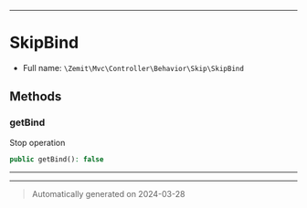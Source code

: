***

# SkipBind





* Full name: `\Zemit\Mvc\Controller\Behavior\Skip\SkipBind`




## Methods


### getBind

Stop operation

```php
public getBind(): false
```












***


***
> Automatically generated on 2024-03-28
